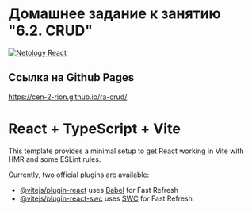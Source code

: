# Домашнее задание к занятию "6.2. CRUD"
[![Netology React](https://github.com/Cen-2-rion/ra-crud/actions/workflows/web.yml/badge.svg?branch=main)](https://github.com/Cen-2-rion/ra-crud/actions/workflows/web.yml)
## Ссылка на Github Pages
https://cen-2-rion.github.io/ra-crud/
# React + TypeScript + Vite

This template provides a minimal setup to get React working in Vite with HMR and some ESLint rules.

Currently, two official plugins are available:

- [@vitejs/plugin-react](https://github.com/vitejs/vite-plugin-react/blob/main/packages/plugin-react/README.md) uses [Babel](https://babeljs.io/) for Fast Refresh
- [@vitejs/plugin-react-swc](https://github.com/vitejs/vite-plugin-react-swc) uses [SWC](https://swc.rs/) for Fast Refresh
